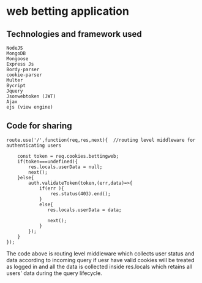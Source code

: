 # web betting application 

## Technologies and framework  used

    NodeJS  
    MongoDB  
    Mongoose  
    Express Js  
    Bordy-parser  
    cookie-parser  
    Multer  
    Bycript   
    Jquery  
    Jsonwebtoken (JWT)  
    Ajax  
    ejs (view engine)  



## Code for sharing
    
```
route.use('/',function(req,res,next){  //routing level middleware for authenticating users

    const token = req.cookies.bettingweb; 
    if(token===undefined){ 
        res.locals.userData = null;
        next();
    }else{        
        auth.validateToken(token,(err,data)=>{
            if(err ){
                res.status(403).end();
            }
            else{
               res.locals.userData = data;
               
               next();
            }
        });
    }
});
```
The code above is routing level middleware which collects user status and data according to incoming query if uesr have valid cookies will be treated as logged in and all the data is collected inside res.locals which retains all users' data during the query lifecycle. 


